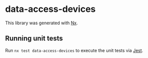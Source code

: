 # data-access-devices

This library was generated with [Nx](https://nx.dev).

## Running unit tests

Run `nx test data-access-devices` to execute the unit tests via [Jest](https://jestjs.io).

